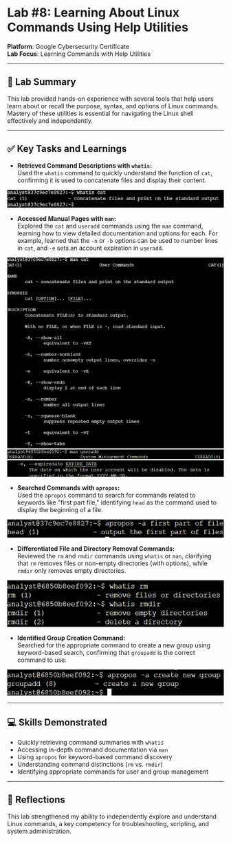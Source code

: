 # Lab #8: Learning About Linux Commands Using Help Utilities

**Platform**: Google Cybersecurity Certificate  
**Lab Focus**: Learning Commands with Help Utilities

---

## 🧠 Lab Summary

This lab provided hands-on experience with several tools that help users learn about or recall the purpose, syntax, and options of Linux commands. Mastery of these utilities is essential for navigating the Linux shell effectively and independently.

---

## ✅ Key Tasks and Learnings

- **Retrieved Command Descriptions with `whatis`:**  
Used the `whatis` command to quickly understand the function of `cat`, confirming it is used to concatenate files and display their content.

![Whatis Command Example](../images/linux_lab8_whatis.png)

- **Accessed Manual Pages with `man`:**  
Explored the `cat` and `useradd` commands using the `man` command, learning how to view detailed documentation and options for each. For example, learned that the `-n` or `-b` options can be used to number lines in `cat`, and `-e` sets an account expiration in `useradd`.

![Man Pages Example](../images/linux_lab8_man_cat.png)
![Man Pages Example](../images/linux_lab8_useradd.png)
![Man Pages Example](../images/linux_lab8_expire.png)

- **Searched Commands with `apropos`:**  
Used the `apropos` command to search for commands related to keywords like "first part file," identifying `head` as the command used to display the beginning of a file.

![Apropos Example](../images/linux_lab8_apropos.png)

- **Differentiated File and Directory Removal Commands:**  
Reviewed the `rm` and `rmdir` commands using `whatis` or `man`, clarifying that `rm` removes files or non-empty directories (with options), while `rmdir` only removes empty directories.

![Rm vs Rmdir Example](../images/linux_lab8_whatis_rm.png)

- **Identified Group Creation Command:**  
Searched for the appropriate command to create a new group using keyword-based search, confirming that `groupadd` is the correct command to use.

![Groupadd Example](../images/linux_lab8_groupadd.png)

---

## 💻 Skills Demonstrated

- Quickly retrieving command summaries with `whatis`  
- Accessing in-depth command documentation via `man`  
- Using `apropos` for keyword-based command discovery  
- Understanding command distinctions (`rm` vs. `rmdir`)  
- Identifying appropriate commands for user and group management  

---

## 🔁 Reflections

This lab strengthened my ability to independently explore and understand Linux commands, a key competency for troubleshooting, scripting, and system administration.
